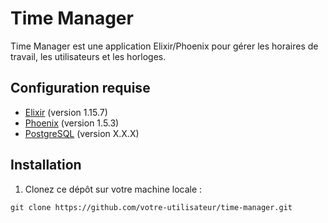 # Time Manager

Time Manager est une application Elixir/Phoenix pour gérer les horaires de travail, les utilisateurs et les horloges.

## Configuration requise

- [Elixir](https://elixir-lang.org/) (version 1.15.7)
- [Phoenix](https://www.phoenixframework.org/) (version 1.5.3)
- [PostgreSQL](https://www.postgresql.org/) (version X.X.X)

## Installation

1. Clonez ce dépôt sur votre machine locale :

```shell
git clone https://github.com/votre-utilisateur/time-manager.git
```